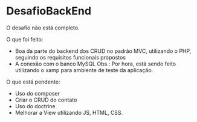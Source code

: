 # DesafioBackEnd
O desafio não está completo. 

O que foi feito:
- Boa da parte do backend dos CRUD no padrão MVC, utilizando o PHP, seguindo os requisitos funcionais propostos
- A conexão com o banco MySQL
Obs.: Por hora, está sendo feito utilizando o xamp para ambiente de teste da aplicação.

O que está pendente:
- Uso do composer
- Criar o CRUD do contato
- Uso do doctrine
- Melhorar a View utilizando JS, HTML, CSS.
  
